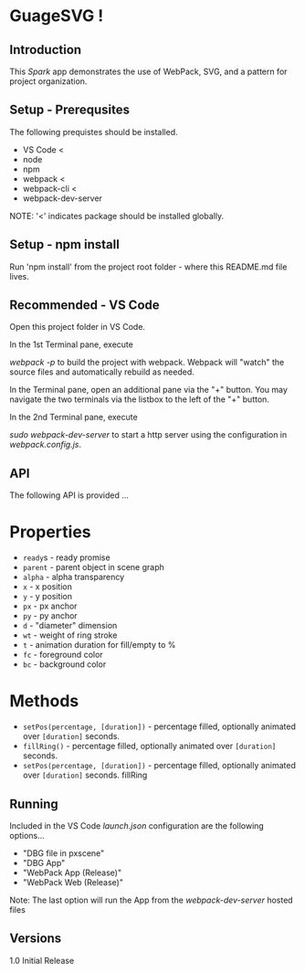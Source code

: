 # GuageSVG !

## Introduction

This *Spark* app demonstrates the use of WebPack, SVG, and a pattern for project organization.

## Setup - Prerequsites

The following prequistes should be installed.

* VS Code      <
* node
* npm
* webpack      <
* webpack-cli  <
* webpack-dev-server

NOTE:  '<' indicates package should be installed globally.


## Setup - npm install

Run 'npm install' from the project root folder - where this README.md file lives.



## Recommended - VS Code

Open this project folder in VS Code.

In the 1st Terminal pane, execute 

  _webpack -p_ to build the project with webpack.  Webpack will "watch" the source 
  files and automatically rebuild as needed.

In the Terminal pane, open an additional pane via the "+" button.  You may navigate 
the two terminals via the listbox to the left of the "+" button.

In the 2nd Terminal pane, execute 

  _sudo webpack-dev-server_ to start a http server using the configuration in *webpack.config.js*.



## API

The following API is provided ...

# Properties

 *  `ready`s - ready promise
 *  `parent` - parent object in scene graph
 *  `alpha`  - alpha transparency 
 *  `x`      - x position
 *  `y`      - y position
 *  `px`     - px anchor
 *  `py`     - py anchor
 *  `d`      - "diameter" dimension
 *  `wt`     - weight of ring stroke
 *  `t`      - animation duration for fill/empty to %
 *  `fc`     - foreground color
 *  `bc`     - background color


# Methods

 *  `setPos(percentage, [duration])`  - percentage filled, optionally animated over `[duration]` seconds.
 *  `fillRing()`                      - percentage filled, optionally animated over `[duration]` seconds.
 *  `setPos(percentage, [duration])`  - percentage filled, optionally animated over `[duration]` seconds.
fillRing

## Running

Included in the VS Code *launch.json* configuration are the following options...

 *  "DBG file in pxscene"
 *  "DBG App"
 *  "WebPack App (Release)"
 *  "WebPack Web (Release)"

Note: The last option will run the App from the _webpack-dev-server_ hosted files


## Versions

1.0   Initial Release
